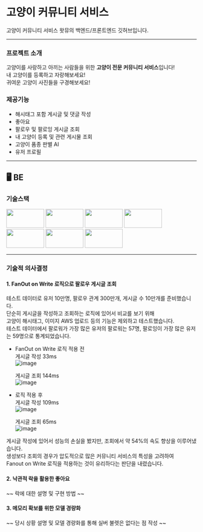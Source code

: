 # 고양이 커뮤니티 서비스

고양이 커뮤니티 서비스 왓뮤의 백엔드/프론트엔드 깃허브입니다.

---

### 프로젝트 소개

고양이를 사랑하고 아끼는 사람들을 위한 **고양이 전문 커뮤니티 서비스**입니다! <br>
내 고양이를 등록하고 자랑해보세요! <br>
귀여운 고양이 사진들을 구경해보세요! <br>

### 제공기능

- 해시태그 포함 게시글 및 댓글 작성
- 좋아요
- 팔로우 및 팔로잉 게시글 조회
- 내 고양이 등록 및 관련 게시물 조회
- 고양이 품종 판별 AI
- 유저 프로필

---

## 🖥 BE 

### 기술스택
<div align=left> 
  <img src="https://img.shields.io/badge/fastapi-009688?style=for-the-badge&logo=fastapi&logoColor=white" width=100 height=50/>
  <img src="https://img.shields.io/badge/mysql-4479A1?style=for-the-badge&logo=mysql&logoColor=white" width=100 height=50/>
  <img src="https://img.shields.io/badge/awsLightsail-FF9900?style=for-the-badge&logo=amazonec2&logoColor=white" width=100 height=50/>
  <img src="https://img.shields.io/badge/redis-FF4438?style=for-the-badge&logo=redis&logoColor=white" width=100 height=50/>
  <img src="https://img.shields.io/badge/nginx-009639?style=for-the-badge&logo=nginx&logoColor=white" width=100 height=50/>
  <img src="https://img.shields.io/badge/pytorch-EE4C2C?style=for-the-badge&logo=pytorch&logoColor=white" width=100 height=50/>
  <img src="https://img.shields.io/badge/pandas-150458?style=for-the-badge&logo=pandas&logoColor=white" width=100 height=50/>
</div>

---

### 기술적 의사결정

#### 1. FanOut on Write 로직으로 팔로우 게시글 조회

테스트 데이터로 유저 10만명, 팔로우 관계 300만개, 게시글 수 10만개를 준비했습니다. <br>
단순히 게시글을 작성하고 조회하는 로직에 있어서 비교를 보기 위해 <br>
고양이 해시태그, 이미지 AWS 업로드 등의 기능은 제외하고 테스트했습니다. <br>
테스트 데이터에서 팔로워가 가장 많은 유저의 팔로워는 57명, 팔로잉이 가장 많은 유저는 59명으로 통계되었습니다. <br>

- FanOut on Write 로직 적용 전 <br>
  게시글 작성 33ms <br>
  ![image](https://github.com/user-attachments/assets/8d7327bd-2a25-46ba-aa12-9896d70b0ff2)

  게시글 조회 144ms <br>
  ![image](https://github.com/user-attachments/assets/2b5ccbcf-c543-4745-b70f-6060a99a29c5)

  
- 로직 적용 후 <br>
  게시글 작성 109ms <br>
  ![image](https://github.com/user-attachments/assets/333557ce-ee49-4bf4-88cd-260d868411ac)


  게시글 조회 65ms <br>
  ![image](https://github.com/user-attachments/assets/6c99658b-d01c-4559-9f7c-f18c9997dd36)


게시글 작성에 있어서 성능의 손실을 봤지만, 조회에서 약 54%의 속도 향상을 이루어냈습니다. <br>
생성보다 조회의 경우가 압도적으로 많은 커뮤니티 서비스의 특성을 고려하여 <br>
Fanout on Write 로직을 적용하는 것이 유리하다는 판단을 내렸습니다. <br>


#### 2. 낙관적 락을 활용한 좋아요

~~ 락에 대한 설명 및 구현 방법 ~~

#### 3. 메모리 확보를 위한 모델 경량화

~~ 당시 상황 설명 및 모델 경량화를 통해 실버 불렛은 없다는 점 작성 ~~
